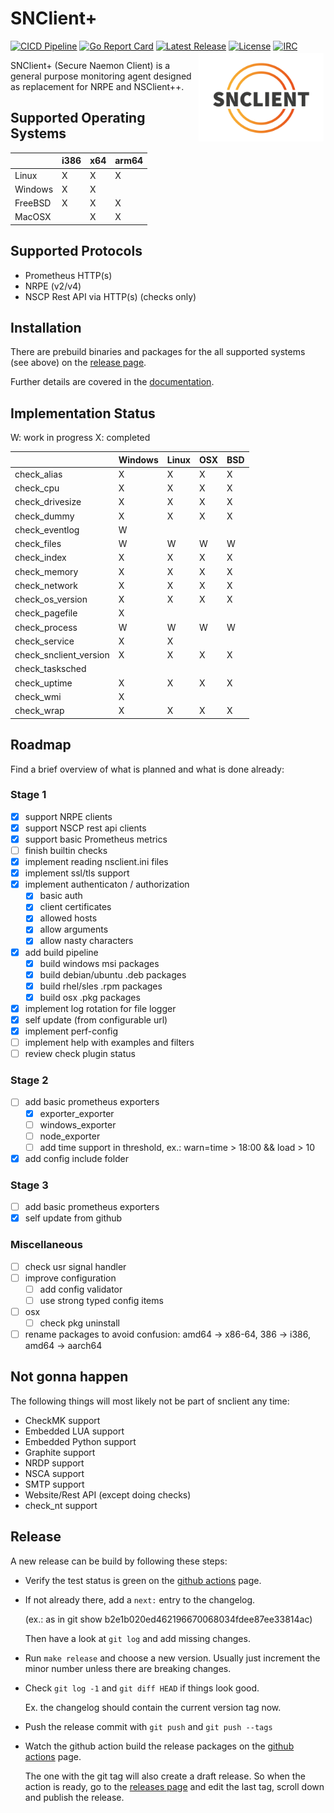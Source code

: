 # SNClient+

[![CICD Pipeline](https://github.com/Consol-Monitoring/snclient/actions/workflows/cicd.yml/badge.svg?branch=main)](https://github.com/Consol-Monitoring/snclient/actions/workflows/cicd.yml)
[![Go Report Card](https://goreportcard.com/badge/github.com/Consol-Monitoring/snclient)](https://goreportcard.com/report/github.com/Consol-Monitoring/snclient)
[![Latest Release](https://img.shields.io/github/v/release/Consol-Monitoring/snclient?sort=semver)](https://github.com/Consol-Monitoring/snclient/releases)
[![License](https://img.shields.io/github/license/Consol-Monitoring/snclient)](https://github.com/Consol-Monitoring/snclient/blob/main/LICENSE)
[![IRC](https://img.shields.io/badge/IRC-libera.chat%2F%23snclient-blue)](https://web.libera.chat/?nick=Guest?#snclient)
<a href="https://omd.consol.de/docs/snclient/logo/"><img src="./docs/logo/snclient.svg" style="float:right; margin: 3px; height: auto; width: 200px; float: right;"></a>

SNClient+ (Secure Naemon Client) is a general purpose monitoring agent designed as replacement for NRPE and NSClient++.

## Supported Operating Systems

|         | i386 | x64 | arm64 |
|---------|------|-----|-------|
| Linux   |   X  |  X  |   X   |
| Windows |   X  |  X  |       |
| FreeBSD |   X  |  X  |   X   |
| MacOSX  |      |  X  |   X   |

## Supported Protocols

- Prometheus HTTP(s)
- NRPE (v2/v4)
- NSCP Rest API via HTTP(s) (checks only)

## Installation

There are prebuild binaries and packages for the all supported systems (see above) on the
[release page](https://github.com/Consol-Monitoring/snclient/releases).

Further details are covered in the [documentation](https://omd.consol.de/docs/snclient/).

## Implementation Status

W: work in progress
X: completed

|                        | Windows |  Linux  |   OSX   |   BSD   |
|------------------------|---------|---------|---------|---------|
| check_alias            |    X    |    X    |    X    |    X    |
| check_cpu              |    X    |    X    |    X    |    X    |
| check_drivesize        |    X    |    X    |    X    |    X    |
| check_dummy            |    X    |    X    |    X    |    X    |
| check_eventlog         |    W    |         |         |         |
| check_files            |    W    |    W    |    W    |    W    |
| check_index            |    X    |    X    |    X    |    X    |
| check_memory           |    X    |    X    |    X    |    X    |
| check_network          |    X    |    X    |    X    |    X    |
| check_os_version       |    X    |    X    |    X    |    X    |
| check_pagefile         |    X    |         |         |         |
| check_process          |    W    |    W    |    W    |    W    |
| check_service          |    X    |    X    |         |         |
| check_snclient_version |    X    |    X    |    X    |    X    |
| check_tasksched        |         |         |         |         |
| check_uptime           |    X    |    X    |    X    |    X    |
| check_wmi              |    X    |         |         |         |
| check_wrap             |    X    |    X    |    X    |    X    |

## Roadmap

Find a brief overview of what is planned and what is done already:

### Stage 1

- [X] support NRPE clients
- [X] support NSCP rest api clients
- [X] support basic Prometheus metrics
- [ ] finish builtin checks
- [X] implement reading nsclient.ini files
- [X] implement ssl/tls support
- [X] implement authenticaton / authorization
  - [X] basic auth
  - [X] client certificates
  - [X] allowed hosts
  - [X] allow arguments
  - [X] allow nasty characters
- [X] add build pipeline
  - [X] build windows msi packages
  - [X] build debian/ubuntu .deb packages
  - [X] build rhel/sles .rpm packages
  - [X] build osx .pkg packages
- [X] implement log rotation for file logger
- [X] self update (from configurable url)
- [X] implement perf-config
- [ ] implement help with examples and filters
- [ ] review check plugin status

### Stage 2

- [ ] add basic prometheus exporters
  - [X] exporter_exporter
  - [ ] windows_exporter
  - [ ] node_exporter
  - [ ] add time support in threshold, ex.: warn=time > 18:00 && load > 10
- [X] add config include folder

### Stage 3

- [ ] add basic prometheus exporters
- [X] self update from github

### Miscellaneous

- [ ] check usr signal handler
- [ ] improve configuration
  - [ ] add config validator
  - [ ] use strong typed config items
- [ ] osx
  - [ ] check pkg uninstall
- [ ] rename packages to avoid confusion: amd64 -> x86-64, 386 -> i386, amd64 -> aarch64

## Not gonna happen

The following things will most likely not be part of snclient any time:

- CheckMK support
- Embedded LUA support
- Embedded Python support
- Graphite support
- NRDP support
- NSCA support
- SMTP support
- Website/Rest API (except doing checks)
- check_nt support

## Release

A new release can be build by following these steps:

- Verify the test status is green on the [github actions](https://github.com/ConSol-Monitoring/snclient/actions/workflows/cicd.yml) page.
- If not already there, add a `next:` entry to the changelog.

  (ex.: as in git show b2e1b020ed462196670068034fdee87ee33814ac)

  Then have a look at `git log` and add missing changes.

- Run `make release` and choose a new version. Usually just increment the
  minor number unless there are breaking changes.
- Check `git log -1` and `git diff HEAD` if things look good.

  Ex. the changelog should contain the current version tag now.

- Push the release commit with `git push` and `git push --tags`

- Watch the github action build the release packages on the [github actions](https://github.com/ConSol-Monitoring/snclient/actions/workflows/cicd.yml) page.

  The one with the git tag will also create a draft release. So when the action
  is ready, go to the [releases page](https://github.com/ConSol-Monitoring/snclient/releases)
  and edit the last tag, scroll down and publish the release.
